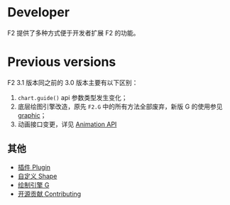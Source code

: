 # Developer

F2 提供了多种方式便于开发者扩展 F2 的功能。

# Previous versions

F2 3.1 版本同之前的 3.0 版本主要有以下区别：

1. `chart.guide()` api 参数类型发生变化；
2. 底层绘图引擎改造，原先 `F2.G` 中的所有方法全部废弃，新版 G 的使用参见[ graphic](./graphic.md)；
3. 动画接口变更，详见 [Animation API](../api/animation.md)

## 其他

* [插件 Plugin](./plugin.md)
* [自定义 Shape](./shape.md)
* [绘制引擎 G](./graphic.md)
* [开源贡献 Contributing](./contributing.md)
